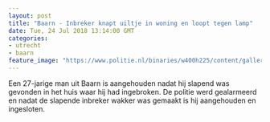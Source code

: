 ```yaml
---
layout: post
title: "Baarn - Inbreker knapt uiltje in woning en loopt tegen lamp"
date: Tue, 24 Jul 2018 13:14:00 GMT
categories: 
- utrecht 
- baarn 
feature_image: "https://www.politie.nl/binaries/w400h225/content/gallery/politie/stockfotos/algemeen/ingesloten-arrestant-in-observatiecel-cel-zonder-dikke-deur.jpg"
---
```


Een 27-jarige man uit Baarn is aangehouden nadat hij slapend was gevonden in het huis waar hij had ingebroken. De politie werd gealarmeerd en nadat de slapende inbreker wakker was gemaakt is hij aangehouden en ingesloten.
